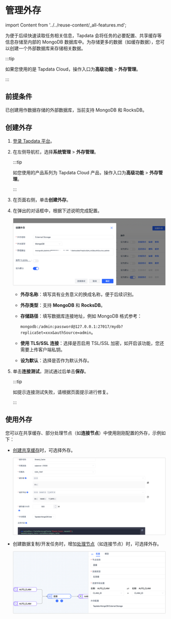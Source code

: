 # 管理外存
import Content from '../../reuse-content/_all-features.md';

<Content />

为便于后续快速读取任务相关信息，Tapdata 会将任务的必要配置、共享缓存等信息存储至内部的 MongoDB 数据库中。为存储更多的数据（如缓存数据），您可以创建一个外部数据库来存储相关数据。

:::tip

如果您使用的是 Tapdata Cloud，操作入口为**高级功能** > **外存管理**。

:::

## 前提条件

已创建用作数据存储的外部数据库，当前支持 MongoDB 和 RocksDB。



## 创建外存

1. [登录 Tapdata 平台](../log-in.md)。

2. 在左侧导航栏，选择**系统管理** > **外存管理**。

   :::tip

   如您使用的产品系列为 Tapdata Cloud 产品，操作入口为**高级功能** > **外存管理**。

   :::

3. 在页面右侧，单击**创建外存**。

4. 在弹出的对话框中，根据下述说明完成<span id="320-external-storage">配置</span>。

   ![创建外存](../../images/create_external_storage_cn.png)

   * **外存名称**：填写具有业务意义的换成名称，便于后续识别。

   * **外存类型**：支持 **MongoDB** 和 **RocksDB**。

   * **存储路径**：填写数据库连接地址，例如 MongoDB 格式参考：

      `mongodb:/admin:password@127.0.0.1:27017/mydb?replicaSet=xxx&authSource=admin`。

   * **使用 TLS/SSL 连接**：选择是否启用 TSL/SSL 加密，如开启该功能，您还需要上传客户端私钥。

   * **设为默认**：选择是否作为默认外存。

5. 单击**连接测试**，测试通过后单击**保存**。

   :::tip

   如提示连接测试失败，请根据页面提示进行修复。

   :::



## 使用外存

您可以在共享缓存、部分处理节点（如**连接节点**）中使用刚刚配置的外存，示例如下：

* [创建共享缓存](../advanced-settings/share-cache.md)时，可选择外存。

  ![共享缓存](../../images/apply_external_storage_shared_cache_cn.png)

* 创建数据复制/开发任务时，增加[处理节点](../data-pipeline/data-development/process-node.md)（如连接节点）时，可选择外存。

  ![处理节点](../../images/apply_external_storage_join_cn.png)